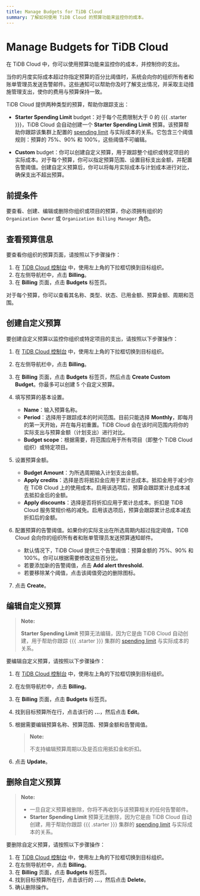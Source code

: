 ```yaml
---
title: Manage Budgets for TiDB Cloud
summary: 了解如何使用 TiDB Cloud 的预算功能来监控你的成本。
---
```


# Manage Budgets for TiDB Cloud

在 TiDB Cloud 中，你可以使用预算功能来监控你的成本，并控制你的支出。

当你的月度实际成本超过你指定预算的百分比阈值时，系统会向你的组织所有者和账单管理员发送告警邮件。这些通知可以帮助你及时了解支出情况，并采取主动措施管理支出，使你的费用与预算保持一致。

TiDB Cloud 提供两种类型的预算，帮助你跟踪支出：

- **Starter Spending Limit** budget：对于每个花费限制大于 0 的 {{{ .starter }}}，TiDB Cloud 会自动创建一个 **Starter Spending Limit** 预算。该预算帮助你跟踪该集群上配置的 [spending limit](/tidb-cloud/manage-serverless-spend-limit.md) 与实际成本的关系。它包含三个阈值规则：预算的 75%、90% 和 100%，这些阈值不可编辑。

- **Custom** budget：你可以创建自定义预算，用于跟踪整个组织或特定项目的实际成本。对于每个预算，你可以指定预算范围、设置目标支出金额，并配置告警阈值。创建自定义预算后，你可以将每月实际成本与计划成本进行对比，确保支出不超出预算。

## 前提条件

要查看、创建、编辑或删除你组织或项目的预算，你必须拥有组织的 `Organization Owner` 或 `Organization Billing Manager` 角色。

## 查看预算信息

要查看你组织的预算页面，请按照以下步骤操作：

1. 在 [TiDB Cloud 控制台](https://tidbcloud.com) 中，使用左上角的下拉框切换到目标组织。
2. 在左侧导航栏中，点击 **Billing**。
3. 在 **Billing** 页面，点击 **Budgets** 标签页。

对于每个预算，你可以查看其名称、类型、状态、已用金额、预算金额、周期和范围。

## 创建自定义预算

要创建自定义预算以监控你组织或特定项目的支出，请按照以下步骤操作：

1. 在 [TiDB Cloud 控制台](https://tidbcloud.com) 中，使用左上角的下拉框切换到目标组织。
2. 在左侧导航栏中，点击 **Billing**。
3. 在 **Billing** 页面，点击 **Budgets** 标签页，然后点击 **Create Custom Budget**。你最多可以创建 5 个自定义预算。
4. 填写预算的基本设置。

    - **Name**：输入预算名称。
    - **Period**：选择用于跟踪成本的时间范围。目前只能选择 **Monthly**，即每月的第一天开始，并在每月初重置。TiDB Cloud 会在该时间范围内将你的实际支出与预算金额（计划支出）进行对比。
    - **Budget scope**：根据需要，将范围应用于所有项目（即整个 TiDB Cloud 组织）或特定项目。

5. 设置预算金额。

    - **Budget Amount**：为所选周期输入计划支出金额。
    - **Apply credits**：选择是否将抵扣金应用于累计总成本。抵扣金用于减少你在 TiDB Cloud 上的使用成本。启用该选项后，预算会跟踪累计总成本减去抵扣金后的金额。
    - **Apply discounts**：选择是否将折扣应用于累计总成本。折扣是 TiDB Cloud 服务常规价格的减免。启用该选项后，预算会跟踪累计总成本减去折扣后的金额。

6. 配置预算的告警阈值。如果你的实际支出在所选周期内超过指定阈值，TiDB Cloud 会向你的组织所有者和账单管理员发送预算通知邮件。

    - 默认情况下，TiDB Cloud 提供三个告警阈值：预算金额的 75%、90% 和 100%。你可以根据需要修改这些百分比。
    - 若要添加新的告警阈值，点击 **Add alert threshold.**
    - 若要移除某个阈值，点击该阈值旁边的删除图标。

7. 点击 **Create**。

## 编辑自定义预算

> **Note:**
>
> **Starter Spending Limit** 预算无法编辑，因为它是由 TiDB Cloud 自动创建，用于帮助你跟踪 {{{ .starter }}} 集群的 [spending limit](/tidb-cloud/manage-serverless-spend-limit.md) 与实际成本的关系。

要编辑自定义预算，请按照以下步骤操作：

1. 在 [TiDB Cloud 控制台](https://tidbcloud.com) 中，使用左上角的下拉框切换到目标组织。
2. 在左侧导航栏中，点击 **Billing**。
3. 在 **Billing** 页面，点击 **Budgets** 标签页。
4. 找到目标预算所在行，点击该行的 **...**，然后点击 **Edit**。
5. 根据需要编辑预算名称、预算范围、预算金额和告警阈值。

    > **Note:**
    >
    > 不支持编辑预算周期以及是否应用抵扣金和折扣。

6. 点击 **Update**。

## 删除自定义预算

> **Note:**
>
> - 一旦自定义预算被删除，你将不再收到与该预算相关的任何告警邮件。
> - **Starter Spending Limit** 预算无法删除，因为它是由 TiDB Cloud 自动创建，用于帮助你跟踪 {{{ .starter }}} 集群的 [spending limit](/tidb-cloud/manage-serverless-spend-limit.md) 与实际成本的关系。

要删除自定义预算，请按照以下步骤操作：

1. 在 [TiDB Cloud 控制台](https://tidbcloud.com) 中，使用左上角的下拉框切换到目标组织。
2. 在左侧导航栏中，点击 **Billing**。
3. 在 **Billing** 页面，点击 **Budgets** 标签页。
4. 找到目标预算所在行，点击该行的 **...**，然后点击 **Delete**。
5. 确认删除操作。